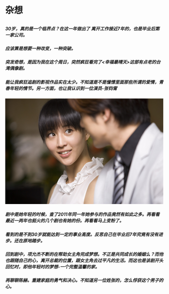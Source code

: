 # 杂想
##
##### 30岁，真的是一个临界点？在这一年做出了 离开工作接近7年的，也是毕业后第一家公司。
##### 应该算是想要一种改变，一种突破。
##### 突发奇想，是因为我在这个周日，突然疯狂看完了<幸福最晴天>这部有点老的台湾偶像剧。
##### 能让我疯狂追剧的影视作品实在太少。不知道是不是憧憬里面那些所谓的爱情，青春年轻的情节。另一方面，也让我认识到一位演员-张钧甯
![剧中照](./image_new/p745357825.jpg)

##### 剧中是她年轻的时候，查了2011年同一年她参与的作品竟然有如此之多。再看看最近一两年也挺火的几个剧也有她的份。再看看马上变粉了。

##### 看到的是不到30岁就能达到一定的事业高度。反思自己在毕业后7年究竟有没有进步。还在原地踏步。


##### 回到剧中，项允杰不断的在帮助女主角完成梦想。不正是共同成长的婚姻么？而他也跟随自己的心，离开总裁的位置，跟女主角去过平凡的生活。而这也是该剧开头回忆时，即他年轻时的梦想-一个完整温馨的家。

##### 再聊聊陈赫。重建家庭的勇气和决心。不知道另一位姓张的，怎么俘获这个男子的心。